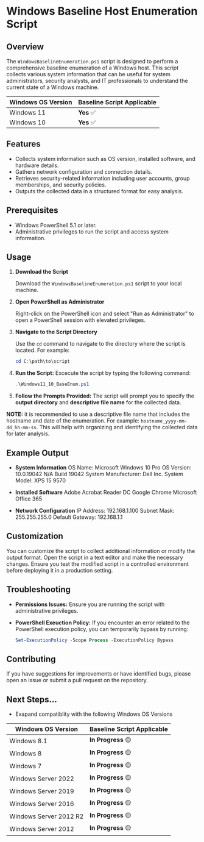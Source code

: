 # Windows Baseline Host Enumeration Script

## Overview

The `WindowsBaselineEnumeration.ps1` script is designed to perform a comprehensive baseline enumeration of a Windows host. This script collects various system information that can be useful for system administrators, security analysts, and IT professionals to understand the current state of a Windows machine.

| Windows OS Version | Baseline Script Applicable |
|--------------------|----------------------------|
| Windows 11         | **Yes** ✅                 |
| Windows 10         | **Yes** ✅                 |

## Features

- Collects system information such as OS version, installed software, and hardware details.
- Gathers network configuration and connection details.
- Retrieves security-related information including user accounts, group memberships, and security policies.
- Outputs the collected data in a structured format for easy analysis.

## Prerequisites

- Windows PowerShell 5.1 or later.
- Administrative privileges to run the script and access system information.

## Usage

1. **Download the Script**

   Download the `WindowsBaselineEnumeration.ps1` script to your local machine.

2. **Open PowerShell as Administrator**

   Right-click on the PowerShell icon and select "Run as Administrator" to open a PowerShell session with elevated privileges.

3. **Navigate to the Script Directory**

   Use the `cd` command to navigate to the directory where the script is located. For example:
   ```powershell
   cd C:\path\to\script
   ```

4. **Run the Script:** Excecute the script by typing the following command:
    ```powershell
    .\Windows11_10_BaseEnum.ps1
    ```

5. **Follow the Prompts Provided:** The script will prompt you to specify the **output directory** and **descriptive file name** for the collected data.

**NOTE:** it is recommended to use a descriptive file name that includes the hostname and date of the enumeration. For example: `hostname_yyyy-mm-dd_hh-mm-ss`. This will help with organizing and identifying the collected data for later analysis.

## Example Output

- **System Information**
OS Name: Microsoft Windows 10 Pro
OS Version: 10.0.19042 N/A Build 19042
System Manufacturer: Dell Inc.
System Model: XPS 15 9570

- **Installed Software**
Adobe Acrobat Reader DC
Google Chrome
Microsoft Office 365

- **Network Configuration**
IP Address: 192.168.1.100
Subnet Mask: 255.255.255.0
Default Gateway: 192.168.1.1

## Customization

You can customize the script to collect additional information or modify the output format. Open the script in a text editor and make the necessary changes. Ensure you test the modified script in a controlled environment before deploying it in a production setting.

## Troubleshooting

- **Permissions Issues:** Ensure you are running the script with administrative privileges.

- **PowerShell Exeuction Policy:** If you encounter an error related to the PowerShell execution policy, you can temporarily bypass by running: 

  ```powershell
  Set-ExecutionPolicy -Scope Process -ExecutionPolicy Bypass
  ```

## Contributing

If you have suggestions for improvements or have identified bugs, please open an issue or submit a pull request on the repository.

## Next Steps...

- Exapand compatiblity with the following Windows OS Versions

| Windows OS Version       | Baseline Script Applicable  |
|--------------------------|-----------------------------|
| Windows 8.1              | **In Progress** 🟡          |
| Windows 8                | **In Progress** 🟡          |
| Windows 7                | **In Progress** 🟡          |
| Windows Server 2022      | **In Progress** 🟡          |
| Windows Server 2019      | **In Progress** 🟡          |
| Windows Server 2016      | **In Progress** 🟡          |
| Windows Server 2012 R2   | **In Progress** 🟡          |
| Windows Server 2012      | **In Progress** 🟡          |
